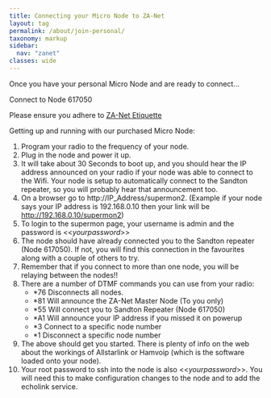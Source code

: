 ```yaml
---
title: Connecting your Micro Node to ZA-Net
layout: tag
permalink: /about/join-personal/
taxonomy: markup
sidebar:
  nav: "zanet"
classes: wide
---
```


Once you have your personal Micro Node and are ready to connect...

Connect to Node 617050

Please ensure you adhere to [ZA-Net Etiquette](/network/etiquette/)

Getting up and running with our purchased Micro Node:
1. Program your radio to the frequency of your node.
2. Plug in the node and power it up.
3. It will take about 30 Seconds to boot up, and you should hear the IP address announced on your radio if your node was able to connect to the Wifi. Your node is setup to automatically connect to the Sandton repeater, so you will probably hear that announcement too.
4. On a browser go to http://IP_Address/supermon2. (Example if your node says your IP address is 192.168.0.10 then your link will be http://192.168.0.10/supermon2)
5. To login to the supermon page, your username is admin and the password is <<*yourpassword*>>
6. The node should have already connected you to the Sandton repeater (Node 617050). If not, you will find
this connection in the favourites along with a couple of others to try.
7. Remember that if you connect to more than one node, you will be relaying between the nodes!!
8. There are a number of DTMF commands you can use from your radio:
      - *76 Disconnects all nodes.
      - *81 Will announce the ZA-Net Master Node (To you only)
      - *55 Will connect you to Sandton Repeater (Node 617050)
      - *A1 Will announce your IP address if you missed it on powerup
      - *3<node> Connect to a specific node number
      - *1<node> Disconnect a specific node number
9. The above should get you started. There is plenty of info on the web about the workings of Allstarlink or Hamvoip (which is the software loaded onto your node).
10. Your root password to ssh into the node is also <<*yourpassword*>>. You will need this to make configuration
changes to the node and to add the echolink service. 
